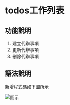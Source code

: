 # todos工作列表

## 功能說明

1. 建立代辦事項
2. 更新代辦事項
3. 刪除代辦事項

## 語法說明

新增程式碼如下圖所示

![圖示](https://fakeimg.pl/300x200/200)
